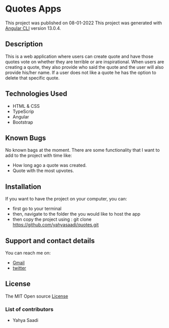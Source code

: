 # Quotes Apps

This project was published on 08-01-2022
This project was generated with [Angular CLI](https://github.com/angular/angular-cli) version 13.0.4.

## Description

This is a web application where users can create quote and have those quotes vote on whether they are terrible or are inspirational. When users are creating a quote, they also provide who said the quote and the user will also provide his/her name. If a user does not like a quote he has the option to delete that specific quote.

## Technologies Used

- HTML & CSS
- TypeScrip
- Angular
- Bootstrap

## Known Bugs
No known bags at the moment. There are some functionality that I want to add to the project with time like:
- How long ago a quote was created.
- Quote with the most upvotes.

## Installation
If you want to have the project on your computer, you can:
* first go to your terminal
* then, navigate to the folder the you would like to host the app
* then copy the project using : git clone https://github.com/yahyasaadi/quotes.git

## Support and contact details
You can reach me on:
* [Gmail](yahyasnoor@gmail.com)
* [twitter](https://twitter.com/yahyasnoor)

## License
The MIT Open source [License](https://opensource.org/licenses/MIT)

### List of contributors
* Yahya Saadi
